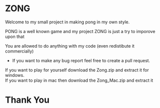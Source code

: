 
# ZONG

Welcome to my small project in making pong in my own style.

PONG is a well known game and my project ZONG is just a try to imporove upon that




You are allowed to do anything with my code (even redistibute it commercially) 

* If you want to make any bug report feel free to create a pull request.

If you want to play for yourself download the Zong.zip and extract it for windows.\
If you want to play in mac then download the Zong_Mac.zip and extract it


# Thank You
